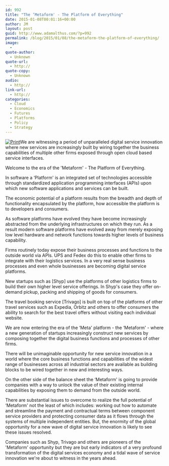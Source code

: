 ```yaml
---
id: 992
title: "The ‘Metaform' - The Platform of Everything"
date: 2015-01-08T00:01:16+00:00
author: JM
layout: post
guid: http://www.adamalthus.com/?p=992
permalink: /blog/2015/01/08/the-metaform-the-platform-of-everything/
image:
  -
quote-author:
  - Unknown
quote-url:
  - http://
quote-copy:
  - Unknown
audio:
  - http://
link-url:
  - http://
categories:
  - Cloud
  - Economics
  - Futures
  - Platforms
  - Policy
  - Strategy
---
```

[<img class="alignleft  wp-image-994" src="http://i1.wp.com/www.adamalthus.com/wp-content/uploads/2015/01/CloudPlatformSmall.jpg?resize=208%2C178" alt="Print" srcset="http://i1.wp.com/www.adamalthus.com/wp-content/uploads/2015/01/CloudPlatformSmall.jpg?resize=300%2C257 300w, http://i1.wp.com/www.adamalthus.com/wp-content/uploads/2015/01/CloudPlatformSmall.jpg?w=600 600w" sizes="(max-width: 208px) 100vw, 208px" data-recalc-dims="1" />](http://i1.wp.com/www.adamalthus.com/wp-content/uploads/2015/01/CloudPlatformSmall.jpg)We are witnessing a period of unparalleled digital service innovation where new services are increasingly built by wiring together the business capabilities of multiple other firms exposed through open cloud based service interfaces.

Welcome to the era of the 'Metaform' - The Platform of Everything.<!--excerpt-->

In software a ‘Platform' is an integrated set of technologies accessible through standardized application programming interfaces (APIs) upon which new software applications and services can be built.

The economic potential of a platform results from the breadth and depth of functionality encapsulated by the platform, how accessible the platform is to developers and consumers.

As software platforms have evolved they have become increasingly abstracted from the underlying infrastructures on which they run. As a result modern software platforms have evolved away from merely exposing low level hardware and network functions towards higher levels of business capability.

Firms routinely today expose their business processes and functions to the outside world via APIs. UPS and Fedex do this to enable other firms to integrate with their logistics services. In a very real sense business processes and even whole businesses are becoming digital service platforms.

New startups such as [Shyp] use the platforms of other logistics firms to build their own higher level service offerings. In Shyp's case they offer on-demand pickup, packing and shipping of goods for consumers.

The travel booking service [Trivago] is built on top of the platforms of other travel services such as Expedia, Orbitz and others to offer consumers the ability to search for the best travel offers without visiting each individual website.

We are now entering the era of the ‘Meta' platform - the ‘Metaform' - where a new generation of startups increasingly construct new services by composing together the digital business functions and processes of other firms.

There will be unimaginable opportunity for new service innovation in a world where the core business functions and capabilities of the widest range of businesses across all industrial sectors are available as building blocks to be wired together in new and interesting ways.

On the other side of the balance sheet the ‘Metaform' is going to provide companies with a way to unlock the value of their existing internal capabilities by exposing them to demand from the outside world.

There are substantial issues to overcome to realize the full potential of ‘Metaform' not the least of which includes: working out how to automate and streamline the payment and contractual terms between component service providers and protecting consumer data as it flows through the systems of multiple independent entities. But, the enormity of the global opportunity for a new wave of digital service innovation is likely to see these issues resolved.

Companies such as Shyp, Trivago and others are pioneers of the 'Metaform' opportunity but they are but early indicators of a very profound transformation of the digital services economy and a tidal wave of service innovation we're about to witness in the years ahead.
